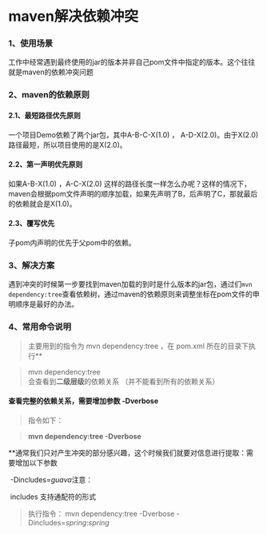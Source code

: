 # maven解决依赖冲突

### 1、使用场景
 工作中经常遇到最终使用的jar的版本并非自己pom文件中指定的版本。这个往往就是maven的依赖冲突问题<br />

### 2、maven的依赖原则

#### 2.1、最短路径优先原则
一个项目Demo依赖了两个jar包，其中A-B-C-X(1.0) ， A-D-X(2.0)。由于X(2.0)路径最短，所以项目使用的是X(2.0)。

#### 2.2、第一声明优先原则
 如果A-B-X(1.0) ，A-C-X(2.0) 这样的路径长度一样怎么办呢？这样的情况下，maven会根据pom文件声明的顺序加载，如果先声明了B，后声明了C，那就最后的依赖就会是X(1.0)。

#### 2.3、**覆写优先**
子pom内声明的优先于父pom中的依赖。

### 3、解决方案
   遇到冲突的时候第一步要找到maven加载的到时是什么版本的jar包，通过们`mvn dependency:tree`查看依赖树，通过maven的依赖原则来调整坐标在pom文件的申明顺序是最好的办法。
### 4、常用命令说明
> 主要用到的指令为  mvn dependency:tree ，在 pom.xml 所在的目录下执行**

> mvn dependency:tree  
> 会查看到**二级层级**的依赖关系 （并不能看到所有的依赖关系）


#### 查看完整的依赖关系，需要增加参数 -Dverbose
> 指令如下：

> **mvn dependency:tree  -Dverbose**

**通常我们只对产生冲突的部分感兴趣，这个时候我们就要对信息进行提取：需要增加以下参数

​    -Dincludes=*guava*注意：

​      includes 支持通配符的形式

> 执行指令：  mvn dependency:tree -Dverbose -Dincludes=*spring*:*spring*

